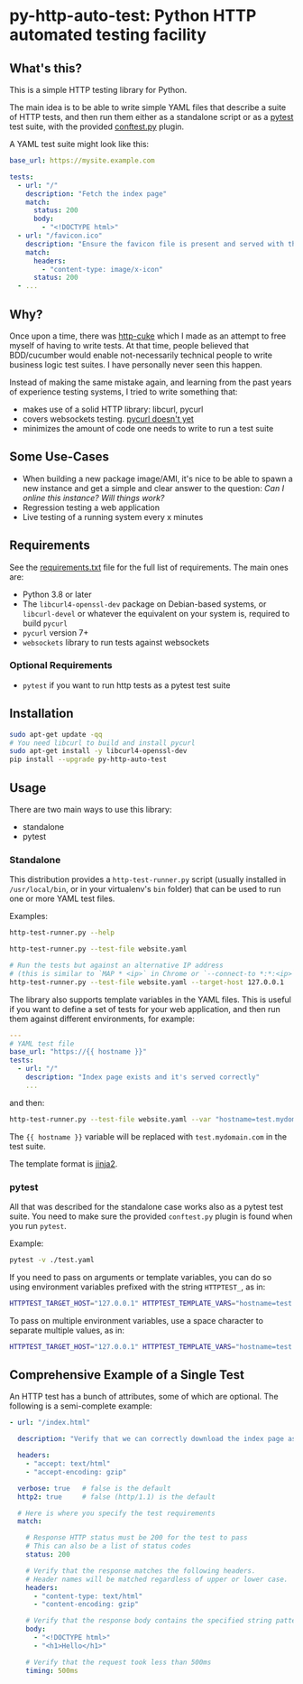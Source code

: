 # py-http-auto-test: Python HTTP automated testing facility

## What's this?

This is a simple HTTP testing library for Python.

The main idea is to be able to write simple YAML files that describe a suite of HTTP tests, and then run them either as a standalone script or as a [pytest](https://docs.pytest.org/en/latest/) test suite, with the provided [conftest.py](./conftest.py) plugin.

A YAML test suite might look like this:

```yaml
base_url: https://mysite.example.com

tests:
  - url: "/"
    description: "Fetch the index page"
    match:
      status: 200
      body:
        - "<!DOCTYPE html>"
  - url: "/favicon.ico"
    description: "Ensure the favicon file is present and served with the correct content type"
    match:
      headers:
        - "content-type: image/x-icon"
      status: 200
  - ...
```

## Why?

Once upon a time, there was [http-cuke](https://github.com/cosimo/http-cuke) which I made as an attempt to free myself of having to write tests. At that time, people believed that BDD/cucumber would enable not-necessarily technical people to write business logic test suites. I have personally never seen this happen.

Instead of making the same mistake again, and learning from the past years of experience testing systems, I tried to write something that:

- makes use of a solid HTTP library: libcurl, pycurl
- covers websockets testing. [pycurl doesn't yet](https://github.com/pycurl/pycurl/issues/783)
- minimizes the amount of code one needs to write to run a test suite

## Some Use-Cases

- When building a new package image/AMI, it's nice to be able to spawn a new instance and get a simple and clear answer to the question: *Can I online this instance? Will things work?*
- Regression testing a web application
- Live testing of a running system every x minutes

## Requirements

See the [requirements.txt](requirements.txt) file for the full list of requirements. The main ones are:

- Python 3.8 or later
- The `libcurl4-openssl-dev` package on Debian-based systems, or `libcurl-devel` or whatever the equivalent on your system is, required to build `pycurl`
- `pycurl` version 7+
- `websockets` library to run tests against websockets

### Optional Requirements

- `pytest` if you want to run http tests as a pytest test suite

## Installation

```bash
sudo apt-get update -qq
# You need libcurl to build and install pycurl
sudo apt-get install -y libcurl4-openssl-dev
pip install --upgrade py-http-auto-test
```

## Usage

There are two main ways to use this library:
- standalone
- pytest

### Standalone

This distribution provides a `http-test-runner.py` script (usually installed in `/usr/local/bin`, or in your virtualenv's `bin` folder) that can be used to run one or more YAML test files.

Examples:

```bash
http-test-runner.py --help

http-test-runner.py --test-file website.yaml

# Run the tests but against an alternative IP address
# (this is similar to `MAP * <ip>` in Chrome or `--connect-to *:*:<ip>` in curl)
http-test-runner.py --test-file website.yaml --target-host 127.0.0.1
```

The library also supports template variables in the YAML files. This is useful if you want to define a set of tests for your web application, and then run them against different environments, for example:

```yaml
---
# YAML test file
base_url: "https://{{ hostname }}"
tests:
  - url: "/"
    description: "Index page exists and it's served correctly"
    ...
```

and then:

```bash
http-test-runner.py --test-file website.yaml --var "hostname=test.mydomain.com"
```

The `{{ hostname }}` variable will be replaced with `test.mydomain.com` in the test suite.

The template format is [jinja2](https://jinja.palletsprojects.com/en/).

### pytest

All that was described for the standalone case works also as a pytest test suite. You need to make sure the provided `conftest.py` plugin is found when you run `pytest`.

Example:

```bash
pytest -v ./test.yaml
```

If you need to pass on arguments or template variables, you can do so using environment variables prefixed with the string `HTTPTEST_`, as in:

```bash
HTTPTEST_TARGET_HOST="127.0.0.1" HTTPTEST_TEMPLATE_VARS="hostname=test.mydomain.com" pytest -v ./test.yaml
```

To pass on multiple environment variables, use a space character to separate multiple values, as in:

```bash
HTTPTEST_TARGET_HOST="127.0.0.1" HTTPTEST_TEMPLATE_VARS="hostname=test.mydomain.com protocol=https" pytest -v ./test.yaml
```

## Comprehensive Example of a Single Test

An HTTP test has a bunch of attributes, some of which are optional. The following is a semi-complete example:

```yaml
- url: "/index.html"

  description: "Verify that we can correctly download the index page as gzip-compressed response"

  headers:
    - "accept: text/html"
    - "accept-encoding: gzip"

  verbose: true   # false is the default
  http2: true     # false (http/1.1) is the default

  # Here is where you specify the test requirements
  match:

    # Response HTTP status must be 200 for the test to pass
    # This can also be a list of status codes
    status: 200

    # Verify that the response matches the following headers.
    # Header names will be matched regardless of upper or lower case.
    headers:
      - "content-type: text/html"
      - "content-encoding: gzip"

    # Verify that the response body contains the specified string patterns
    body:
      - "<!DOCTYPE html>"
      - "<h1>Hello</h1>"

    # Verify that the request took less than 500ms
    timing: 500ms
```
